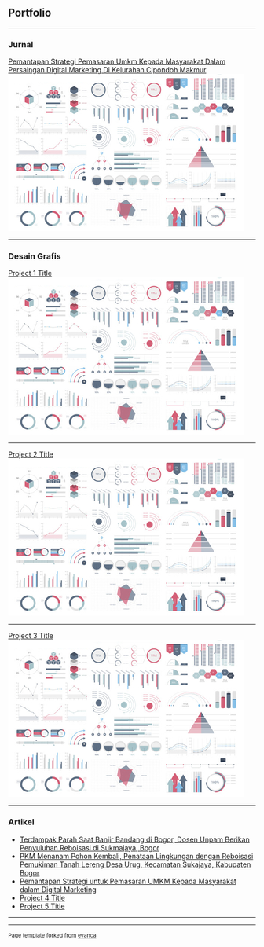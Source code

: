 ## Portfolio

---

### Jurnal 

[Pemantapan Strategi Pemasaran Umkm Kepada Masyarakat Dalam Persaingan Digital Marketing Di Kelurahan Cipondoh Makmur](http://openjournal.unpam.ac.id/index.php/adt/article/view/14742)
<img src="images/dummy_thumbnail.jpg?raw=true"/>

---

### Desain Grafis

[Project 1 Title](/sample_page)
<img src="images/dummy_thumbnail.jpg?raw=true"/>

---
[Project 2 Title](/pdf/sample_presentation.pdf)
<img src="images/dummy_thumbnail.jpg?raw=true"/>

---
[Project 3 Title](http://example.com/)
<img src="images/dummy_thumbnail.jpg?raw=true"/>

---

### Artikel

- [Terdampak Parah Saat Banjir Bandang di Bogor, Dosen Unpam Berikan Penyuluhan Reboisasi di Sukmajaya, Bogor](https://tangselmedia.com/terdampak-parah-saat-banjir-bandang-di-bogor-dosen-unpam-berikan-penyuluhan-reboisasi-di-sukmajaya-bogor.html)
- [PKM Menanam Pohon Kembali, Penataan Lingkungan dengan Reboisasi Pemukiman Tanah Lereng Desa Urug, Kecamatan Sukajaya, Kabupaten Bogor](http://industri.unpam.ac.id/pkm-menanam-pohon-kembali-penataan-lingkungan-dengan-reboisasi-pemikiman-tanah-lereng/)
- [Pemantapan Strategi untuk Pemasaran UMKM Kepada Masyarakat dalam Digital Marketing](https://www.bantennews.co.id/pemantapan-strategi-untuk-pemasaran-umkm-kepada-masyarakat-dalam-digital-marketing/)
- [Project 4 Title](http://example.com/)
- [Project 5 Title](http://example.com/)

---




---
<p style="font-size:11px">Page template forked from <a href="https://github.com/evanca/quick-portfolio">evanca</a></p>
<!-- Remove above link if you don't want to attibute -->
